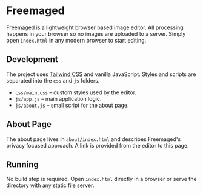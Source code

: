 # Freemaged

Freemaged is a lightweight browser based image editor. All processing happens in your browser so no images are uploaded to a server. Simply open `index.html` in any modern browser to start editing.

## Development

The project uses [Tailwind CSS](https://tailwindcss.com) and vanilla JavaScript. Styles and scripts are separated into the `css` and `js` folders.

- `css/main.css` – custom styles used by the editor.
- `js/app.js` – main application logic.
- `js/about.js` – small script for the about page.

## About Page

The about page lives in `about/index.html` and describes Freemaged's privacy focused approach. A link is provided from the editor to this page.

## Running

No build step is required. Open `index.html` directly in a browser or serve the directory with any static file server.
